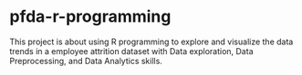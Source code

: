 # pfda-r-programming
This project is about using R programming to explore and visualize the data trends in a employee attrition dataset with Data exploration, Data Preprocessing, and Data Analytics skills.
